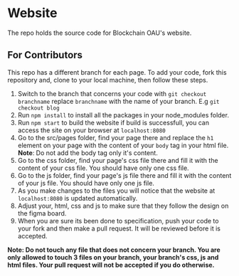 # Website
The repo holds the source code for Blockchain OAU's website.

## For Contributors
This repo has a different branch for each page. To add your code, fork this repository and, clone to your local machine, then follow these steps.

1. Switch to the branch that concerns your code with `git checkout branchname` replace `branchname` with the name of your branch. E.g `git checkout blog`
2. Run `npm install` to install all the packages in your node_modules folder.
3. Run `npm start` to build the website if build  is successfull, you can access the site on your browser at `localhost:8080`
3. Go to the src/pages folder, find your page there and replace the `h1` element on your page with the content of your `body` tag in your html file. **Note**: Do not add the body tag only it's content.
4. Go to the css folder, find your page's css file there and fill it with the content of your css file. You should have only one css file.
5. Go to the js folder, find your page's js file there and fill it with the content of your js file. You should have only one js file.
6. As you make changes to the files you will notice that the website at `localhost:8080` is updated automatically. 
7. Adjust your, html, css and js to make sure that they follow the design on the figma board.
8. When you are sure its been done to specification, push your code to your fork and then make a pull request. It will be reviewed before it is accepted.

**Note: Do not touch any file that does not concern your branch. You are only allowed to touch 3 files on your branch, your branch's css, js and html files. Your pull request will not be accepted if you do otherwise.**
